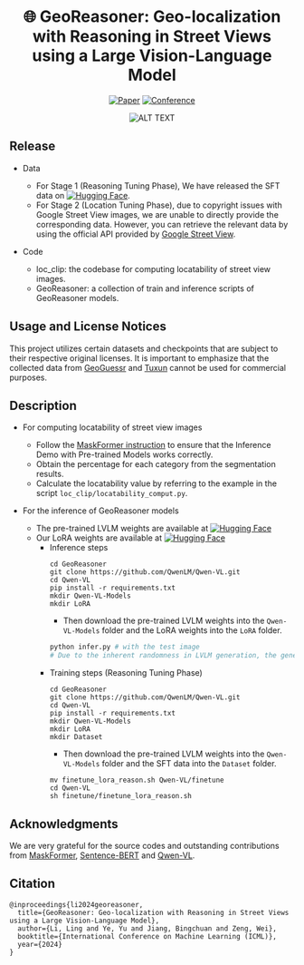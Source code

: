 <div align="center">  

# 🌐 GeoReasoner: Geo-localization with Reasoning in Street Views using a Large Vision-Language Model

[![Paper](http://img.shields.io/badge/paper-arxiv.2406.18572-B31B1B.svg)](https://arxiv.org/abs/2406.18572)
[![Conference](https://img.shields.io/badge/ICML-2024-blue)]()

![ALT TEXT](/figures/GeoReasoner.png)
</div>

## Release
- Data
    - For Stage 1 (Reasoning Tuning Phase), We have released the SFT data on [![Hugging Face](https://img.shields.io/badge/HuggingFace-GeoReasoner_SFT-FFD21F)](https://huggingface.co/datasets/ling0821/GeoReasoner_SFT).
    - For Stage 2 (Location Tuning Phase), due to copyright issues with Google Street View images, we are unable to directly provide the corresponding data. However, you can retrieve the relevant data by using the official API provided by [Google Street View](https://www.google.com/streetview).

- Code
    - loc_clip: the codebase for computing locatability of street view images.
    - GeoReasoner: a collection of train and inference scripts of GeoReasoner models.

## Usage and License Notices
This project utilizes certain datasets and checkpoints that are subject to their respective original licenses. It is important to emphasize that the collected data from [GeoGuessr]( https://www.geoguessr.com) and [Tuxun](https://tuxun.fun) cannot be used for commercial purposes.

## Description
- For computing locatability of street view images
  - Follow the [MaskFormer instruction](https://github.com/facebookresearch/MaskFormer/blob/main/GETTING_STARTED.md) to ensure that the Inference Demo with Pre-trained Models works correctly.
  - Obtain the percentage for each category from the segmentation results.
  - Calculate the locatability value by referring to the example in the script `loc_clip/locatability_comput.py`.

- For the inference of GeoReasoner models
  - The pre-trained LVLM weights are available at [![Hugging Face](https://img.shields.io/badge/HuggingFace-Qwen_VL_Chat-FFD21F)](https://huggingface.co/Qwen/Qwen-VL-Chat)
  - Our LoRA weights are available at [![Hugging Face](https://img.shields.io/badge/HuggingFace-GeoReasoner_Models-FFD21F)](https://huggingface.co/ling0821/GeoReasoner_Models)
    - Inference steps
      ```
      cd GeoReasoner
      git clone https://github.com/QwenLM/Qwen-VL.git
      cd Qwen-VL
      pip install -r requirements.txt
      mkdir Qwen-VL-Models 
      mkdir LoRA
      ```
      - Then download the pre-trained LVLM weights into the `Qwen-VL-Models` folder and the LoRA weights into the `LoRA` folder.
      ```Python
      python infer.py # with the test image
      # Due to the inherent randomness in LVLM generation, the generated reasons may not always be consistent.
      ```
    - Training steps (Reasoning Tuning Phase)
      ```
      cd GeoReasoner
      git clone https://github.com/QwenLM/Qwen-VL.git
      cd Qwen-VL
      pip install -r requirements.txt
      mkdir Qwen-VL-Models 
      mkdir LoRA
      mkdir Dataset
      ```
      - Then download the pre-trained LVLM weights into the `Qwen-VL-Models` folder and the SFT data into the `Dataset` folder.
      ```
      mv finetune_lora_reason.sh Qwen-VL/finetune
      cd Qwen-VL
      sh finetune/finetune_lora_reason.sh
      ```


## Acknowledgments
We are very grateful for the source codes and outstanding contributions from [MaskFormer](https://github.com/facebookresearch/MaskFormer), [Sentence-BERT](https://github.com/UKPLab/sentence-transformers) and [Qwen-VL](https://github.com/QwenLM/Qwen-VL).

## Citation
```
@inproceedings{li2024georeasoner,
  title={GeoReasoner: Geo-localization with Reasoning in Street Views using a Large Vision-Language Model},
  author={Li, Ling and Ye, Yu and Jiang, Bingchuan and Zeng, Wei},
  booktitle={International Conference on Machine Learning (ICML)},
  year={2024}
}
```



<!-- Official implementation of the paper "GeoReasoner: Geo-localization with Reasoning in Street Views using a Large Vision-Language Model", to appear in ICML 2024.

Coming soon. -->
